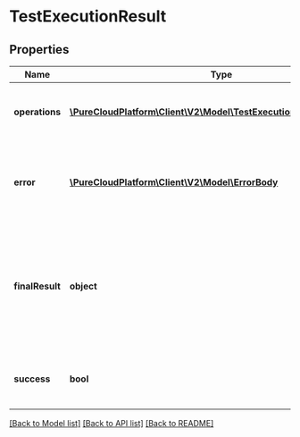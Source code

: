 # TestExecutionResult

## Properties
Name | Type | Description | Notes
------------ | ------------- | ------------- | -------------
**operations** | [**\PureCloudPlatform\Client\V2\Model\TestExecutionOperationResult[]**](TestExecutionOperationResult.md) | Execution operations performed as part of the test | [optional] 
**error** | [**\PureCloudPlatform\Client\V2\Model\ErrorBody**](ErrorBody.md) | The final error encountered during the test that resulted in test failure | [optional] 
**finalResult** | **object** | The final result of the test. This is the response that would be returned during normal action execution | [optional] 
**success** | **bool** | Indicates whether or not the test was a success | [optional] 

[[Back to Model list]](../README.md#documentation-for-models) [[Back to API list]](../README.md#documentation-for-api-endpoints) [[Back to README]](../README.md)


